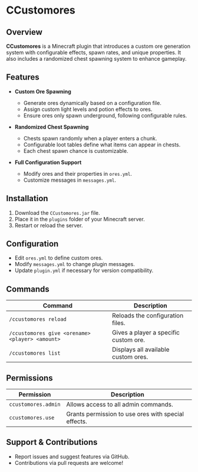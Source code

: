 # CCustomores

## **Overview**
**CCustomores** is a Minecraft plugin that introduces a custom ore generation system with configurable effects, spawn rates, and unique properties. It also includes a randomized chest spawning system to enhance gameplay.

## **Features**
- **Custom Ore Spawning**  
  - Generate ores dynamically based on a configuration file.
  - Assign custom light levels and potion effects to ores.
  - Ensure ores only spawn underground, following configurable rules.

- **Randomized Chest Spawning**  
  - Chests spawn randomly when a player enters a chunk.
  - Configurable loot tables define what items can appear in chests.
  - Each chest spawn chance is customizable.

- **Full Configuration Support**  
  - Modify ores and their properties in `ores.yml`.
  - Customize messages in `messages.yml`.

## **Installation**
1. Download the `CCustomores.jar` file.
2. Place it in the `plugins` folder of your Minecraft server.
3. Restart or reload the server.

## **Configuration**
- Edit `ores.yml` to define custom ores.
- Modify `messages.yml` to change plugin messages.
- Update `plugin.yml` if necessary for version compatibility.

## **Commands**
| Command | Description |
|---------|-------------|
| `/ccustomores reload` | Reloads the configuration files. |
| `/ccustomores give <orename> <player> <amount>` | Gives a player a specific custom ore. |
| `/ccustomores list` | Displays all available custom ores. |

## **Permissions**
| Permission | Description |
|------------|-------------|
| `ccustomores.admin` | Allows access to all admin commands. |
| `ccustomores.use` | Grants permission to use ores with special effects. |

## **Support & Contributions**
- Report issues and suggest features via GitHub.
- Contributions via pull requests are welcome!
